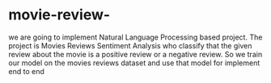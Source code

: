 # movie-review-
 we are going to implement Natural Language Processing based project. The project is Movies Reviews Sentiment Analysis who classify that the given review about the movie is a positive review or a negative review. So we train our model on the movies reviews dataset and use that model for implement end to end
